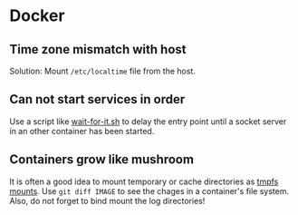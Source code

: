 # Docker

## Time zone mismatch with host

Solution: Mount `/etc/localtime` file from the host.

## Can not start services in order

Use a script like [wait-for-it.sh](https://github.com/vishnubob/wait-for-it) to delay the entry point until a socket server in an other container has been started.

## Containers grow like mushroom

It is often a good idea to mount temporary or cache directories as [tmpfs mounts](https://docs.docker.com/storage/#good-use-cases-for-tmpfs-mounts). Use `git diff IMAGE` to see the chages in a container's file system. Also, do not forget to bind mount the log directories!
